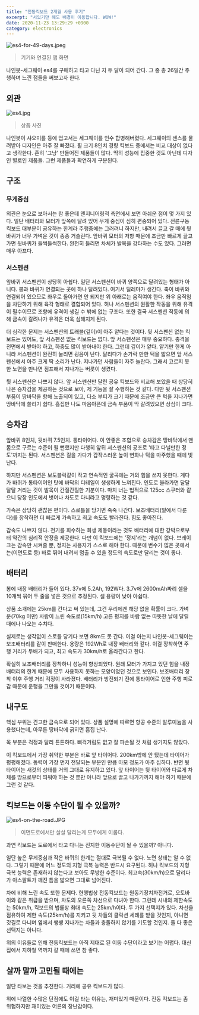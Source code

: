 ```yaml
---
title: "전동킥보드 2개월 사용 후기"
excerpt: "서있기만 해도 배경이 이동합니다. WOW!"
date: 2020-11-23 13:29:29 +0900
category: electronics
---
```


![es4-for-49-days.jpeg](/assets/images/bmBQSCq.jpg)

> 기기와 연결된 앱 화면


나인봇-세그웨이 es4를 구매하고 타고 다닌 지 두 달이 되어 간다. 그 중 총 26일간 주행하며 느낀 점들을 써보고자 한다.

##  외관

![es4.jpg](/assets/images/iZfrexA.jpg)

> 상품 사진

나인봇이 샤오미를 등에 업고서는 세그웨이를 인수 합병해버렸다. 세그웨이의 센스를 물려받아 디자인은 아주 잘 빠졌다. 휠 크기 8인치 경량 킥보드 중에서는 비교 대상이 없다고 생각한다. 흔히 '그냥' 만들어진 제품들이 많다. 딱히 성능에 집중한 것도 아닌데 디자인 별로인 제품들. 그런 제품들과 확연하게 구분된다.

## 구조

### 무게중심

외관은 눈으로 보아서는 참 좋은데 엔지니어링적 측면에서 보면 아쉬운 점이 몇 가지 있다. 일단 배터리와 모터가 앞쪽에 달려 있어 무게 중심이 심히 편중되어 있다. 전륜구동 킥보드 대부분이 공유하는 한계라 주행중에는 그러려니 하지만, 내려서 끌고 갈 때에 뒷바퀴가 너무 가벼운 것이 종종 거슬린다. 앞바퀴 모터의 저항 때문에 조금만 빠르게 끌고 가면 뒷바퀴가 들썩들썩한다. 완전히 들리면 차체가 발목을 강타하는 수도 있다. 그러면 매우 아프다.

### 서스펜션

앞바퀴 서스펜션이 상당히 아쉽다. 일단 서스펜션이 바퀴 양쪽으로 달려있는 형태가 아니다. 봉과 바퀴가 연결되는 곳에 하나 달려있다. 여기서 딜레마가 생긴다. 축이 바퀴와 연결되어 있으므로 좌우로 돌아가면 안 되지만 위 아래로는 움직여야 한다. 좌우 움직임을 차단하기 위해 육각 형태로 결합되어 있다. 허나 서스펜션의 원활한 작동을 위해 유격이 필수이므로 조향에 유격이 생길 수 밖에 없는 구조다. 또한 결국 서스펜션 작동에 의해 금속이 갈려나가 유격은 더욱 심해지게 된다.

더 심각한 문제는 서스펜션의 트래블(깊이)이 아주 얕다는 것이다. 뒷 서스펜션 없는 킥보드는 있어도, 앞 서스펜션 없는 킥보드는 없다. 앞 서스펜션은 매우 중요하다. 충격을 전면에서 받아야 하고, 하중도 많이 받아내야 한다. 그런데 깊이가 얕다. 얕기만 한게 아니라 서스펜션이 완전히 눌리면 굉음이 난다. 달리다가 손가락 만한 턱을 밟으면 앞 서스펜션에서 아주 크게 딱 소리가 난다. 지나가던 사람들이 자주 놀란다. 그래서 고르지 못한 노면을 만나면 점프해서 지나가는 버릇이 생겼다.

뒷 서스펜션은 나쁘지 않다. 앞 서스펜션만 달린 공유 킥보드와 비교해 보았을 때 상당히 나은 승차감을 제공하는 것으로 보아, 제 기능을 잘 수행하는 것 같다. 다만 뒷 서스펜션 부품이 땅바닥을 항해 노출되어 있고, 다소 부피가 크기 때문에 조금만 큰 턱을 지나가면 땅바닥에 쓸리기 쉽다. 흠집만 나도 마음아픈데 금속 부품이 막 갈려있으면 상심이 크다.

## 승차감

앞바퀴 8인치, 뒷바퀴 7.5인치. 통타이어다. 이 안좋은 조합으로 승차감은 땅바닥에서 맨몸으로 구르는 수준이 될 뻔했지만 다행히 앞뒤 서스펜션의 공조로 '타고 다닐만한 정도'까지는 된다. 서스펜션은 길을 가다가 갑작스러운 높이 변화나 턱을 마주했을 때에 빛난다.

하지만 서스펜션은 보도블럭같이 작고 연속적인 굴곡에는 거의 힘을 쓰지 못한다. 게다가 바퀴가 통타이어인 탓에 바닥의 디테일이 생생하게 느껴진다. 인도로 올라가면 달달달달 거리는 것이 발목이 간질간질한 기분이다. 마치 너는 법적으로 125cc 스쿠터와 같으니 당장 인도에서 벗어나 차도로 다니라고 명령하는 것 같다.

가속은 상당히 괜찮은 편이다. 스로틀을 당기면 죽죽 나간다. 보조배터리(밑에서 다룬다)를 장착하면 더 빠르게 가속하고 최고 속도도 빨라진다. 힘도 좋아진다.

감속도 나쁘지 않다. 전기를 회수하는 회생 제동이라는 것도 배터리에 대한 강박으로부터 약간의 심리적 안정을 제공한다. 다만 이 킥보드에는 '정지'라는 개념이 없다. 브레이크는 감속만 시켜줄 뿐, 정지는 사용자가 스스로 해야 한다. 때문에 변수가 많은 곳에서는(이면도로 등) 바로 뛰어 내려서 멈출 수 있을 정도의 속도로만 달리는 것이 좋다.

## 배터리

봉에 내장 배터리가 들어 있다. 37v에 5.2Ah, 192W다. 3.7v에 2600mAh짜리 셀을 10개씩 묶어 두 줄을 넣은 것으로 추정된다. 셀 용량이 낮아 아쉽다.

상품 소개에는 25km를 간다고 써 있는데, 그건 우리에겐 해당 없을 확률이 크다. 가벼운(70kg 미만) 사람이 느린 속도로(15km/h) 고른 평지를 바람 없는 따뜻한 날에 달릴 때에나 나오는 수치다.

실제로는 생각없이 스로틀 당기다 보면 8km도 못 간다. 이걸 아는지 나인봇-세그웨이는 보조배터리를 같이 판매한다. 용량은 192Wh로 내장 배터리와 같다. 이걸 장착하면 주행 거리가 두배가 되고, 최고 속도가 30km/h로 올라간다고 한다.

확실히 보조배터리를 장착하니 성능이 향상되었다. 원래 모터가 가지고 있던 힘을 내장 배터리의 한계 때문에 모두 사용하지 못하는 모양이었던 것으로 보인다. 보조배터리 장착 이후 주행 거리 걱정이 사라졌다. 배터리가 방전되기 전에 통타이어로 인한 주행 피로감 때문에 운행을 그만둘 것이기 때문이다.

## 내구도

핵심 부위는 견고한 금속으로 되어 있다. 상품 설명에 따르면 항공 수준의 알루미늄을 사용했다는데, 아무튼 땅바닥에 긁히면 흠집 난다.

목 부분은 걱정과 달리 튼튼하다. 삐걱거림도 없고 잘 파손될 것 처럼 생기지도 않았다.

이 킥보드에서 가장 취약한 부분은 바로 앞 타이어다. 200km밖에 안 탔는데 타이어가 평평해졌다. 동력이 가장 먼저 전달되는 부분인 만큼 마모 정도가 아주 심하다. 반면 뒷 타이어는 새것의 상태를 거의 그대로 유지하고 있다. 앞 타이어는 뒷 타이어와 다르게 차체를 땅으로부터 띄워야 하는 것 뿐만 아니라 앞으로 끌고 나가기까지 해야 하기 때문에 그런 것 같다.

## 킥보드는 이동 수단이 될 수 있을까?

![es4-on-the-road.JPG](/assets/images/rLa9gCC.jpg)

> 이면도로에서만 살살 달리는게 모두에게 이롭다.

과연 킥보드는 도로에서 타고 다니는 진지한 이동수단이 될 수 있을까? 아니다.

일단 높은 무게중심과 작은 바퀴의 한계는 절대로 극복될 수 없다. 노면 상태는 알 수 없다. 그렇기 때문에 어느 정도의 지형 극복 능력은 반드시 요구된다. 허나 킥보드의 지형 극복 능력은 존재하지 않는다고 보아도 무방한 수준이다. 최고속(30km/h)으로 달리다가 아스팔트가 깨진 틈을 밟으면 그대로 넘어진다.

차에 비해 느린 속도 또한 문제다. 현행법상 전동킥보드는 원동기장치자전거로, 오토바이와 같은 취급을 받으며, 차도의 오른쪽 차선으로 다녀야 한다. 그런데 시내의 제한속도는 50km/h, 킥보드의 법률상 최대 속도는 25km/h이다. 두 가지 선택지가 있다. 차선을 점유하여 제한 속도(25km/h)를 지키고 뒷 차들의 클락션 세례를 받을 것인지, 아니면 갓길로 다니며 옆에서 쌩쌩 지나가는 차들과 충돌하지 않기를 기도할 것인지. 둘 다 좋은 선택지는 아니다.

위의 이유들로 인해 전동킥보드는 아직 제대로 된 이동 수단이라고 보기는 어렵다. 대신 집에서 지하철 역까지 갈 때에 쓰면 참 좋다.

## 살까 말까 고민될 때에는

일단 타보는 것을 추천한다. 거리에 공유 킥보드가 많다.

위에 나열한 수많은 단점에도 이걸 타는 이유는, 재미있기 때문이다. 전동 킥보드는 좀 위험하지만 재미있는 어른의 장난감이다.
